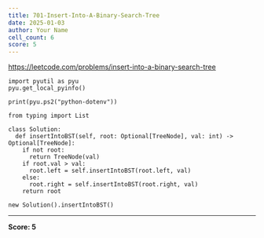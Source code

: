 ```yaml
---
title: 701-Insert-Into-A-Binary-Search-Tree
date: 2025-01-03
author: Your Name
cell_count: 6
score: 5
---
```


https://leetcode.com/problems/insert-into-a-binary-search-tree


```
import pyutil as pyu
pyu.get_local_pyinfo()
```


```
print(pyu.ps2("python-dotenv"))
```


```
from typing import List
```


```
class Solution:
  def insertIntoBST(self, root: Optional[TreeNode], val: int) -> Optional[TreeNode]:
    if not root:
      return TreeNode(val)
    if root.val > val:
      root.left = self.insertIntoBST(root.left, val)
    else:
      root.right = self.insertIntoBST(root.right, val)
    return root
```


```
new Solution().insertIntoBST()
```


---
**Score: 5**
